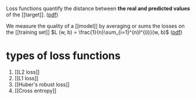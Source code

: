 Loss functions quantify the distance between **the real and predicted values** of the [[target]]. ([pdf](zotero://open-pdf/library/items/I3IXYM7V?page=126&annotation=7JHRB4T2)) <!--SR:!2023-03-17,9,250-->

We measure the quality of a [[model]] by averaging or sums the losses on the [[training set]]
$L (w, b) = \frac{1}{n}\sum_{i=1}^{n}l^{(i)}(w, b)$ 
([pdf](zotero://open-pdf/library/items/I3IXYM7V?page=127&annotation=WDEBAH9H))

# types of loss functions 
1. [[L2 loss]]
2. [[L1 loss]]
3. [[Huber's robust loss]] 
4. [[Cross entropy]]
